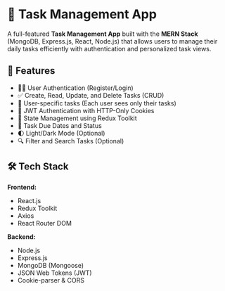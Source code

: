# 📝 Task Management App

A full-featured **Task Management App** built with the **MERN Stack** (MongoDB, Express.js, React, Node.js) that allows users to manage their daily tasks efficiently with authentication and personalized task views.

## 🚀 Features

- 🧑‍💼 User Authentication (Register/Login)
- ✅ Create, Read, Update, and Delete Tasks (CRUD)
- 👤 User-specific tasks (Each user sees only their tasks)
- 🔐 JWT Authentication with HTTP-Only Cookies
- 🧠 State Management using Redux Toolkit
- 📆 Task Due Dates and Status
- 🌓 Light/Dark Mode (Optional)
- 🔍 Filter and Search Tasks (Optional)

## 🛠️ Tech Stack

**Frontend:**
- React.js
- Redux Toolkit
- Axios
- React Router DOM

**Backend:**
- Node.js
- Express.js
- MongoDB (Mongoose)
- JSON Web Tokens (JWT)
- Cookie-parser & CORS




